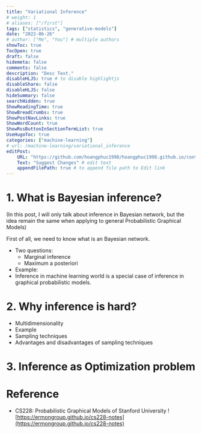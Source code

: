 ```yaml
---
title: "Variational Inference"
# weight: 1
# aliases: ["/first"]
tags: ["statistics", "generative-models"]
date: "2022-06-26"
# author: ["Me", "You"] # multiple authors
showToc: true
TocOpen: true
draft: false
hidemeta: false
comments: false
description: "Desc Text."
disableHLJS: true # to disable highlightjs
disableShare: false
disableHLJS: false
hideSummary: false
searchHidden: true
ShowReadingTime: true
ShowBreadCrumbs: true
ShowPostNavLinks: true
ShowWordCount: true
ShowRssButtonInSectionTermList: true
UseHugoToc: true
categories: ["machine-learning"]
# url: /machine-learning/variational_inference
editPost:
    URL: "https://github.com/hoangphuc1998/hoangphuc1998.github.io/content"
    Text: "Suggest Changes" # edit text
    appendFilePath: true # to append file path to Edit link
---
```


# 1. What is Bayesian inference?
(In this post, I will only talk about inference in Bayesian network, but the idea remain the same when applying to general Probabilistic Graphical Models)

First of all, we need to know what is an Bayesian network.
- Two questions:
    - Marginal inference
    - Maximum a posteriori
- Example:
- Inference in machine learning world is a special case of inference in graphical probabilistic models.
# 2. Why inference is hard?
- Multidimensionality
- Example
- Sampling techniques
- Advantages and disadvantages of sampling techniques
# 3. Inference as Optimization problem

# Reference
- CS228: Probabilistic Graphical Models of Stanford University ![https://ermongroup.github.io/cs228-notes](https://ermongroup.github.io/cs228-notes)